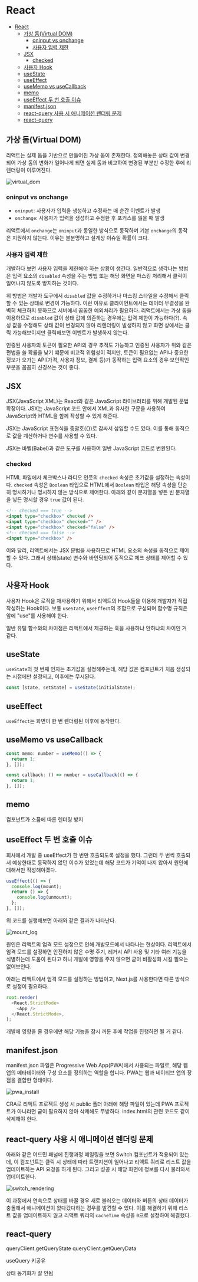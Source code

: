 # React

- [React](#react)
  - [가상 돔(Virtual DOM)](#가상-돔virtual-dom)
    - [oninput vs onchange](#oninput-vs-onchange)
    - [사용자 입력 제한](#사용자-입력-제한)
  - [JSX](#jsx)
    - [checked](#checked)
  - [사용자 Hook](#사용자-hook)
  - [useState](#usestate)
  - [useEffect](#useeffect)
  - [useMemo vs useCallback](#usememo-vs-usecallback)
  - [memo](#memo)
  - [useEffect 두 번 호출 이슈](#useeffect-두-번-호출-이슈)
  - [manifest.json](#manifestjson)
  - [react-query 사용 시 애니메이션 렌더링 문제](#react-query-사용-시-애니메이션-렌더링-문제)
  - [react-query](#react-query)

## 가상 돔(Virtual DOM)

리액트는 실제 돔을 기반으로 만들어진 가상 돔이 존재한다. 정의해놓은 상태 값이 변경되어 가상 돔의 변화가 일어나게 되면 실제 돔과 비교하여 변경된 부분만 수정한 후에 리렌더링이 이루어진다.

![virtual_dom](assets/virtual_dom.png)

### oninput vs onchange

- `oninput`: 사용자가 입력을 생성하고 수정하는 매 순간 이벤트가 발생
- `onchange`: 사용자가 입력을 생성하고 수정한 후 포커스를 잃을 때 발생

리액트에서 `onchange`는 `oninput`과 동일한 방식으로 동작하며 기본 `onchange`의 동작은 지원하지 않는다. 이유는 불분명하고 설계상 이슈일 확률이 크다.

### 사용자 입력 제한

개발하다 보면 사용자 입력을 제한해야 하는 상황이 생긴다. 일반적으로 생각나는 방법은 입력 요소의 `disabled` 속성을 주는 방법 또는 해당 화면을 마스킹 처리해서 클릭이 일어나지 않도록 방지하는 것이다.

위 방법은 개발자 도구에서 `disabled` 값을 수정하거나 마스킹 스타일을 수정해서 클릭할 수 있는 상태로 변경이 가능하다. 이런 이유로 클라이언트에서는 데이터 무결성을 완벽히 체크하지 못하므로 서버에서 꼼꼼한 예외처리가 필요하다. 리액트에서는 가상 돔을 이용하므로 `disabled` 값이 상태 값에 의존하는 경우에는 입력 제한이 가능하다(?). 속성 값을 수정해도 상태 값이 변경되지 않아 리렌더링이 발생하지 않고 화면 상에서는 클릭 가능해보이지만 클릭해보면 이벤트가 발생하지 않는다.

인증된 사용자의 토큰이 필요한 API의 경우 추적도 가능하고 인증된 사용자가 위와 같은 편법을 쓸 확률을 낮기 떄문에 비교적 위험성이 적지만, 토큰이 필요없는 API나 중요한 정보가 오가는 API(가격, 사용자 정보, 결제 등)가 동작하는 입력 요소의 경우 보안적인 부분을 꼼꼼히 신경쓰는 것이 좋다.

## JSX

JSX(JavaScript XML)는 React와 같은 JavaScript 라이브러리를 위해 개발된 문법 확장이다. JSX는 JavaScript 코드 안에서 XML과 유사한 구문을 사용하여 JavaScript와 HTML을 함께 작성할 수 있게 해준다.

JSX는 JavaScript 표현식을 중괄호({})로 감싸서 삽입할 수도 있다. 이를 통해 동적으로 값을 계산하거나 변수를 사용할 수 있다.

JSX는 바벨(Babel)과 같은 도구를 사용하여 일반 JavaScript 코드로 변환된다.

### checked

HTML 파일에서 체크박스나 라디오 인풋의 `checked` 속성은 초기값을 설정하는 속성이다. `checked` 속성은 `Boolean` 타입으로 HTML에서 `Boolean` 타입은 해당 속성을 단순히 명시하거나 명시하지 않는 방식으로 제어한다. 아래와 같이 문자열을 넣든 빈 문자열을 넣든 명시할 경우 `true` 값이 된다.

```html
<!-- checked === true -->
<input type="checkbox" checked />
<input type="checkbox" checked="" />
<input type="checkbox" checked="false" />
<!-- checked === false -->
<input type="checkbox" />
```

이와 달리, 리액트에서는 JSX 문법을 사용하므로 HTML 요소의 속성을 동적으로 제어할 수 있다. 그래서 상태(state) 변수와 바인딩되어 동적으로 체크 상태를 제어할 수 있다.

## 사용자 Hook

사용자 Hook은 로직을 재사용하기 위해서 리액트의 Hook들을 이용해 개발자가 직접 작성하는 Hook이다. 보통 `useState`, `useEffect`의 조합으로 구성되며 함수명 규칙은 앞에 "use"를 사용해야 한다.

일반 유틸 함수와의 차이점은 리액트에서 제공하는 훅을 사용하냐 안하냐의 차이인 거 같다.

## useState

`useState`의 첫 번째 인자는 초기값을 설정해주는데, 해당 값은 컴포넌트가 처음 생성되는 시점에만 설정되고, 이후에는 무시된다.

```js
const [state, setState] = useState(initialState);
```

## useEffect

`useEffect`는 화면이 한 번 렌더링된 이후에 동작한다.

## useMemo vs useCallback

```js
const memo: number = useMemo(() => {
  return 1;
}, []);

const callback: () => number = useCallback(() => {
  return 1;
}, []);
```

<!-- todo: 내용 보완 필요 -->

## memo

컴포넌트가 소품에 따른 렌더링 방지

## useEffect 두 번 호출 이슈

회사에서 개발 중 useEffect가 한 번만 호출되도록 설정을 했다. 그런데 두 번씩 호출되서 예상한대로 동작하지 않던 이슈가 있었는데 해당 코드가 기억이 나지 않아서 원인에 대해서만 작성해야겠다.

```JavaScript
useEffect(() => {
  console.log(mount);
  return () => {
    console.log(unmount);
  };
}, []);
```

위 코드를 실행해보면 아래와 같은 결과가 나타난다.

![mount_log](assets/mount_log.png)

원인은 리액트의 엄격 모드 설정으로 인해 개발모드에서 나타나는 현상이다. 리액트에서 엄격 모드를 설정하면 안전하지 않은 수명 주기, 레거시 API 사용 및 기타 여러 기능을 식별하는데 도움이 된다고 하니 개발에 영향을 주지 않으면 굳이 비활성화 시킬 필요는 없어보인다.

아래는 리액트에서 엄격 모드를 설정하는 방법이고, Next.js를 사용한다면 다른 방식으로 설정이 필요하다.

```JavaScript
root.render(
  <React.StrictMode>
    <App />
  </React.StrictMode>,
);
```

개발에 영향을 줄 경우에만 해당 기능을 잠시 꺼둔 후에 작업을 진행하면 될 거 같다.

## manifest.json

manifest.json 파일은 Progressive Web App(PWA)에서 사용되는 파일로, 해당 웹 앱의 메타데이터와 구성 요소를 정의하는 역할을 합니다. PWA는 웹과 네이티브 앱의 장점을 결합한 형태이다.

![pwa_install](assets/pwa_install.png)

CRA로 리액트 프로젝트 생성 시 public 폴더 아래에 해당 파일이 있는데 PWA 프로젝트가 아니라면 굳이 필요하지 않아 삭제해도 무방하다. index.html의 관련 코드도 같이 삭제해야 한다.

## react-query 사용 시 애니메이션 렌더링 문제

아래와 같은 어드민 패널에 진행과정 메일링을 보면 Switch 컴포넌트가 적용되어 있는데, 이 컴포넌트는 클릭 시 상태에 따라 트랜지션이 일어나고 리액트 쿼리로 리스트 값을 업데이트하는 API 요청을 하게 된다. 그리고 성공 시 해당 화면에 정보를 다시 불러와서 업데이트한다.

![switch_rendering](assets/switch_rendering.png)

이 과정에서 연속으로 상태를 바꿀 경우 새로 불러오는 데이터와 버튼의 상태 데이터가 충돌해서 애니메이션이 왔다갔다하는 경우를 발견할 수 있다. 이를 해결하기 위해 리스트 값을 업데이트하지 않고 리액트 쿼리의 `cacheTime` 속성을 `0`으로 설정하여 해결했다.

## react-query

queryClient.getQueryState
queryClient.getQueryData

useQuery 키공유

상태 동기화가 잘 안됨
